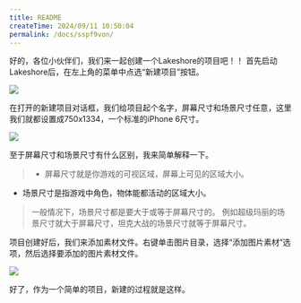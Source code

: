 ```yaml
---
title: README
createTime: 2024/09/11 10:50:04
permalink: /docs/sspf9von/
---
```

好的，各位小伙伴们，我们来一起创建一个Lakeshore的项目吧！！
首先启动Lakeshore后，在左上角的菜单中点选“新建项目”按钮。

![](56de9c61247d3.png)

在打开的新建项目对话框，我们给项目起个名字，屏幕尺寸和场景尺寸任意，这里我们就都设置成750x1334，一个标准的iPhone 6尺寸。

![](56de9c6152b22.png)

至于屏幕尺寸和场景尺寸有什么区别，我来简单解释一下。
> - 屏幕尺寸就是你游戏的可视区域，屏幕上可见的区域大小。
- 场景尺寸是指游戏中角色，物体能都活动的区域大小。

> 一般情况下，场景尺寸都是要大于或等于屏幕尺寸的。
例如超级玛丽的场景尺寸就大于屏幕尺寸，坦克大战的场景尺寸就等于屏幕尺寸。

项目创建好后，我们来添加素材文件。右键单击图片目录，选择“添加图片素材”选项，然后选择要添加的图片素材文件。

![](56de9c60eb65c.png)

好了，作为一个简单的项目，新建的过程就是这样。
